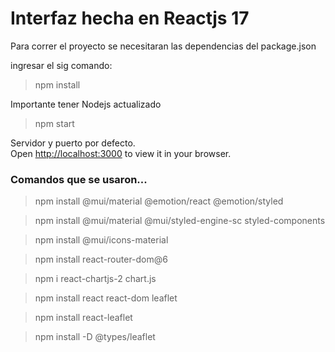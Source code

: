 # Interfaz hecha en Reactjs 17

Para correr el proyecto se necesitaran las dependencias del package.json

ingresar el sig comando:
>npm install

Importante tener Nodejs actualizado


>npm start

Servidor y puerto por defecto.\
Open [http://localhost:3000](http://localhost:3000) to view it in your browser.



### Comandos que se usaron...

>npm install @mui/material @emotion/react @emotion/styled

>npm install @mui/material @mui/styled-engine-sc styled-components

>npm install @mui/icons-material

>npm install react-router-dom@6

>npm i react-chartjs-2 chart.js

>npm install react react-dom leaflet

>npm install react-leaflet

>npm install -D @types/leaflet
